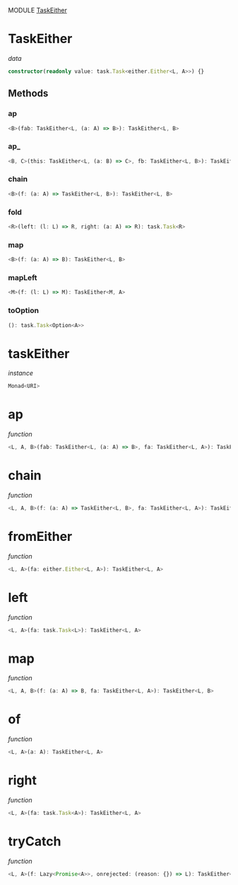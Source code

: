 MODULE [TaskEither](https://github.com/gcanti/fp-ts/blob/master/src/TaskEither.ts)
# TaskEither
*data*
```ts
constructor(readonly value: task.Task<either.Either<L, A>>) {}
```
## Methods

### ap
```ts
<B>(fab: TaskEither<L, (a: A) => B>): TaskEither<L, B> 
```
### ap_
```ts
<B, C>(this: TaskEither<L, (a: B) => C>, fb: TaskEither<L, B>): TaskEither<L, C> 
```
### chain
```ts
<B>(f: (a: A) => TaskEither<L, B>): TaskEither<L, B> 
```
### fold
```ts
<R>(left: (l: L) => R, right: (a: A) => R): task.Task<R> 
```
### map
```ts
<B>(f: (a: A) => B): TaskEither<L, B> 
```
### mapLeft
```ts
<M>(f: (l: L) => M): TaskEither<M, A> 
```
### toOption
```ts
(): task.Task<Option<A>> 
```
# taskEither
*instance*
```ts
Monad<URI>
```
# ap
*function*
```ts
<L, A, B>(fab: TaskEither<L, (a: A) => B>, fa: TaskEither<L, A>): TaskEither<L, B>
```

# chain
*function*
```ts
<L, A, B>(f: (a: A) => TaskEither<L, B>, fa: TaskEither<L, A>): TaskEither<L, B>
```

# fromEither
*function*
```ts
<L, A>(fa: either.Either<L, A>): TaskEither<L, A>
```

# left
*function*
```ts
<L, A>(fa: task.Task<L>): TaskEither<L, A>
```

# map
*function*
```ts
<L, A, B>(f: (a: A) => B, fa: TaskEither<L, A>): TaskEither<L, B>
```

# of
*function*
```ts
<L, A>(a: A): TaskEither<L, A>
```

# right
*function*
```ts
<L, A>(fa: task.Task<A>): TaskEither<L, A>
```

# tryCatch
*function*
```ts
<L, A>(f: Lazy<Promise<A>>, onrejected: (reason: {}) => L): TaskEither<L, A>
```